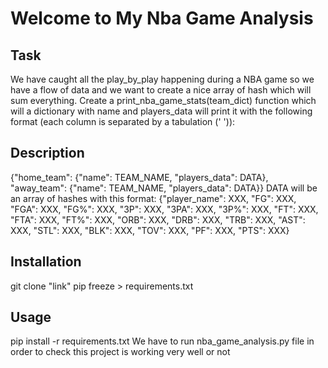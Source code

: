 # Welcome to My Nba Game Analysis

## Task
We have caught all the play_by_play happening during a NBA game so we have a flow of data and we want to create a nice 
array of hash which will sum everything.
Create a print_nba_game_stats(team_dict) function which will a dictionary with name and players_data will print it 
with the following format (each column is separated by a tabulation (' ')):

## Description
{"home_team": {"name": TEAM_NAME, "players_data": DATA}, "away_team": {"name": TEAM_NAME, "players_data": DATA}}
DATA will be an array of hashes with this format:
{"player_name": XXX, "FG": XXX, "FGA": XXX, "FG%": XXX, "3P": XXX, "3PA": XXX, "3P%": XXX, "FT": XXX, "FTA": XXX, 
"FT%": XXX, "ORB": XXX, "DRB": XXX, "TRB": XXX, "AST": XXX, "STL": XXX, "BLK": XXX, "TOV": XXX, "PF": XXX, "PTS": XXX}

## Installation
git clone "link"
pip freeze > requirements.txt


## Usage
pip install -r requirements.txt
We have to run nba_game_analysis.py file in order to check this project is working very well or not

